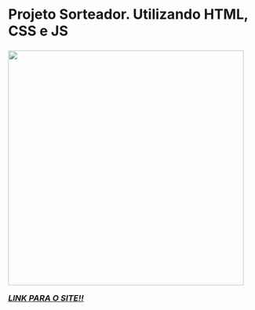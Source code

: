 <h1>Projeto Sorteador. Utilizando HTML, CSS e JS</h1> <h3> 

<img width="480em" src ="https://i.pinimg.com/736x/dc/14/7e/dc147e452321bab489478f1ef07ecad9.jpg">

<i><a href="https://davirrocha.github.io/Sorteador/" target="_blank">LINK PARA O SITE!!</a></i>
